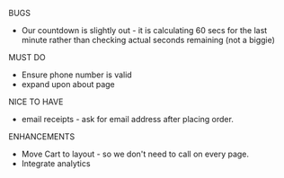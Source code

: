 BUGS
- Our countdown is slightly out - it is calculating 60 secs for the last minute rather than checking actual seconds remaining (not a biggie)

MUST DO
- Ensure phone number is valid
- expand upon about page

NICE TO HAVE
- email receipts - ask for email address after placing order.

ENHANCEMENTS
- Move Cart to layout - so we don't need to call on every page.
- Integrate analytics